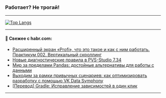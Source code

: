 ### Работает? Не трогай!

---
<!--
#### 🛠️ Technical stack:

![Java](https://img.shields.io/badge/Java-informational?logo=Oracle&style=flat&logoColor=white&color=FF4500)
![Kotlin](https://img.shields.io/badge/Kotlin-informational?logo=Kotlin&style=flat&logoColor=white&color=774D97)
![TS](https://img.shields.io/badge/TypeScript-informational?logo=typeScript&style=flat&logoColor=black&color=017acc)
![Python](https://img.shields.io/badge/Python-informational?logo=Python&style=flat&logoColor=black&color=ffdd54) <br>
![Spring](https://img.shields.io/badge/Spring-informational?logo=Spring&style=flat&logoColor=white&color=6DB33F) 
![SpringBoot](https://img.shields.io/badge/SpringBoot-informational?logo=SpringBoot&style=flat&logoColor=white&color=6DB33F)
![Nest](https://img.shields.io/badge/NestJS-informational?logo=NestJS&style=flat&logoColor=white&color=E0234E) 
![NodeJS](https://img.shields.io/badge/NodeJS-informational?logo=node.js&style=flat&logoColor=white&color=70A760)<br>
![PostgreSQL](https://img.shields.io/badge/PostgreSQL-informational?logo=PostgreSQL&style=flat&logoColor=white&color=DAA520)
![MongoDB](https://img.shields.io/badge/MongoDB-informational?logo=MongoDB&style=flat&logoColor=white&color=870000)
![Apache](https://img.shields.io/badge/Apache-informational?logo=apache&style=flat&logoColor=white&color=f74e28)

___ 
-->

<!--- #### 🛠️ : --->

[![Top Langs](https://github-readme-stats-82jvfl3w3-advtsettinggmailcoms-projects.vercel.app/api/top-langs/?username=zloylis&langs_count=10&hide_title=true&title_color=e6edf3&size_weight=0.5&count_weight=0.5&layout=compact&hide_progress=true&hide_border=true&theme=dracula)](https://github.com/zloylis)

<!---


####  :octocat:&nbsp;&nbsp; Статистика:

![GitHub stats](https://github-readme-stats-u2qms2cxw-advtsettinggmailcoms-projects.vercel.app/api?username=zloylis&show_icons=true&hide_border=true&theme=dracula&title_color=e6edf3&include_all_commits=true&count_private=true&hide_rank=false&hide_title=true&rank_icon=github)
-->
---

#### 💬 Свежее с habr.com:

<!-- BLOG-POST-LIST:START -->
- [Расширенный экран «Profi», что это такое и как с ним работать. Практикум 002. Вертикальный скроллинг](https://habr.com/ru/articles/868528/?utm_source=habrahabr&utm_medium=rss&utm_campaign=868528)
- [Новые диагностические правила в PVS-Studio 7.34](https://habr.com/ru/companies/pvs-studio/articles/868508/?utm_source=habrahabr&utm_medium=rss&utm_campaign=868508)
- [Мир за пределами Pandas: достойные альтернативы для работы с данными](https://habr.com/ru/companies/ru_mts/articles/868388/?utm_source=habrahabr&utm_medium=rss&utm_campaign=868388)
- [Выходим за рамки привычных сценариев: как оптимизировать разработку с помощью VK Data Symphony](https://habr.com/ru/companies/vk/articles/867694/?utm_source=habrahabr&utm_medium=rss&utm_campaign=867694)
- [[Перевод] Gradle: Исправление зависимостей в один клик](https://habr.com/ru/companies/spring_aio/articles/868440/?utm_source=habrahabr&utm_medium=rss&utm_campaign=868440)
<!-- BLOG-POST-LIST:END -->

---
